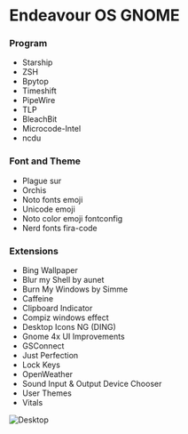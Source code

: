 # Endeavour OS GNOME

### Program

- Starship
- ZSH
- Bpytop
- Timeshift
- PipeWire
- TLP
- BleachBit
- Microcode-Intel
- ncdu

### Font and Theme
- Plague sur
- Orchis
- Noto fonts emoji
- Unicode emoji
- Noto color emoji fontconfig
- Nerd fonts fira-code

### Extensions
- Bing Wallpaper
- Blur my Shell by aunet
- Burn My Windows by Simme
- Caffeine 
- Clipboard Indicator 
- Compiz windows effect
- Desktop Icons NG (DING) 
- Gnome 4x UI Improvements
- GSConnect 
- Just Perfection 
- Lock Keys
- OpenWeather 
- Sound Input & Output Device Chooser 
- User Themes 
- Vitals

![Desktop](https://i.redd.it/riu2urpqy2f91.png)
